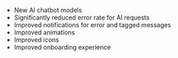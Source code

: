 - New AI chatbot models
- Significantly reduced error rate for AI requests
- Improved notifications for error and tagged messages
- Improved animations
- Improved icons
- Improved onboarding experience
